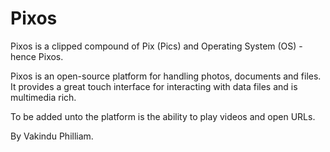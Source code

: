 # Pixos
Pixos is a clipped compound of Pix (Pics) and Operating System (OS) - hence Pixos. 

Pixos is an open-source platform for handling photos, documents and files. 
It provides a great touch interface for interacting with data files and is multimedia rich. 

To be added unto the platform is the ability to play videos and open URLs.  

By Vakindu Philliam.
